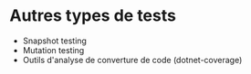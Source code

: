 # Autres types de tests

- Snapshot testing
- Mutation testing
- Outils d'analyse de converture de code (dotnet-coverage)
